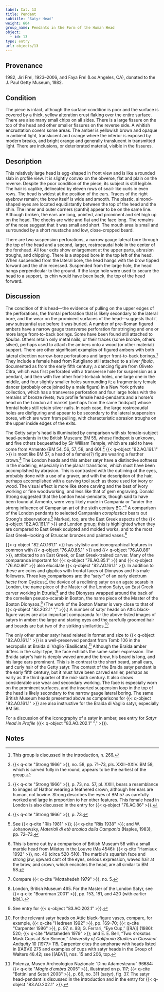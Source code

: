 ```yaml
---
label: Cat. 13
title: Pendant
subtitle: "Satyr Head"
weight: 604
group_name: Pendants in the Form of the Human Head
object:
  - id: 13
type: entry
url: objects/13
---
```


## Provenance

1982, Jiri Frel, 1923–2006, and Faya Frel (Los Angeles, CA), donated to the J. Paul Getty Museum, 1982.

## Condition

The piece is intact, although the surface condition is poor and the surface is covered by a thick, yellow alteration crust flaking over the entire surface. There are also many small chips on all sides. There is a large fissure on the top of the head and other smaller fissures on the reverse side. A whitish encrustation covers some areas. The amber is yellowish brown and opaque in ambient light, translucent and orange where the interior is exposed by modern breaks, and bright orange and generally translucent in transmitted light. There are inclusions, or deteriorated material, visible in the fissures.

## Description

This relatively large head is egg-shaped in front view and is like a rounded slab in profile view. It is slightly convex on the obverse, flat and plain on the reverse. Despite the poor condition of the piece, its subject is still legible. The hair is caplike, delineated by eleven rows of snail-like curls in even rows. The head is widest at the position of the ears. Traces of the right eyebrow remain; the brow itself is wide and smooth. The plastic, almond-shaped eyes are located equidistantly between the top of the head and the chin. The inner and outer corners (canthi) appear to be on the same line. Although broken, the ears are long, pointed, and prominent and set high up on the head. The cheeks are wide and flat and the face long. The remains of the nose suggest that it was small and short. The mouth area is small and surrounded by a short mustache and low, close-cropped beard.

There are two suspension perforations, a narrow gauge lateral bore through the top of the head and a second, larger, rostrocaudal hole in the center of the forehead. All four exits show enlargement at the upper parts, abrasion troughs, and chipping. There is a stopped bore in the top left of the head. When suspended from the lateral bore, the head hangs with the brow tipped forward and the chin recessed. Suspended from the large hole, the head hangs perpendicular to the ground. If the large hole were used to secure the head to a support, its chin would have been back, the top of the head forward.

## Discussion

The condition of this head—the evidence of pulling on the upper edges of the perforations, the frontal perforation that is likely secondary to the lateral bore, and the wear on the prominent surfaces of the head—suggests that it saw substantial use before it was buried. A number of pre-Roman figured ambers have a narrow gauge transverse perforation for stringing and one or more large front-to-back borings. Some have been found still attached to *fibulae*. Others retain only metal nails, or their traces (some bronze, others silver), perhaps used to attach the ambers onto a wood (or other material) support. There are other significant examples of figured ambers with both lateral direction narrow-bore perforations and larger front-to-back borings.[^1] They include a female head from Rutigliano still attached to a silver *fibula*, documented as from the early fifth century; a dancing figure from Oliveto Citra, which was first perforated with a transverse hole for suspension as a pendant, and then with five other front-to-back holes, one large one in the middle, and four slightly smaller holes surrounding it; a fragmentary female dancer (probably once joined by a male figure) in a New York private collection, which has a transverse perforation and four large holes with the remains of bronze rivets; two profile female head-pendants and a horse's head on the London art market (perhaps from the same findspot) whose frontal holes still retain silver nails. In each case, the large rostrocaudal holes are disfiguring and appear to be secondary to the lateral suspension bores, which are worn from pulling, with characteristic abrasion troughs on the upper inside edges of the exits.

The Getty satyr's head is illuminated by comparison with six female-subject head-pendants in the British Museum: BM 55, whose findspot is unknown, and five others bequeathed by Sir William Temple, which are said to have come from Armento (BM 54, 56, 57, 58, and 60).[^2] {{< q-object "82.AO.161.1" >}} is most like BM 57, a head of a female(?) figure wearing a feather crown.[^3] The London heads and this amber satyr have a distinctive softness in the modeling, especially in the planar transitions, which must have been accomplished by abrasion. This is contrasted with the outlining of the eyes, probably done with a use of a graver, and with the description of the hair, perhaps accomplished with a carving tool such as those used for ivory or wood. The visual effect is more like stone carving and the best of ivory working or fine woodworking, and less like that of gem engraving. Donald Strong suggested that the London head-pendants, though said to have been found at Armento, were very likely made in Campania or “under the strong influence of Campanian art of the sixth century BC.”[^4] A comparison of the London pendants to selected Campanian *coroplastics* bears out Strong's observations.[^5] Marked, too, are the East Greek aspects of the {{< q-object "82.AO.161.1" >}} and London group; this is highlighted when they are compared to East Greek sculpted and molded works, and to the most East Greek–looking of Etruscan bronzes and painted vases.[^6]

{{< q-object "82.AO.161.1" >}} has stylistic and iconographical features in common with {{< q-object "76.AO.85.1" >}} and {{< q-object "76.AO.86" >}}, attributed to an East Greek, or East Greek-trained carver. Many of the comparanda important for {{< q-object "76.AO.85.1" >}} and {{< q-object "76.AO.86" >}} also elucidate {{< q-object "82.AO.161.1" >}}. In addition to these are coins and glyptics with frontal faces of Dionysos and his male followers. Three key comparisons are: the “satyr” of an early electrum *hecte* from Cyzicus;[^7] the device of a reclining satyr on an agate scarab in London, the name piece of the Master of the London Satyr, an East Greek carver working in Etruria;[^8] and the Dionysos wrapped around the back of the cornelian pseudo-scarab in Boston, the name piece of the Master of the Boston Dionysos.[^9] \(The work of the Boston Master is very close to that of {{< q-object "83.202.1" "," >}}.) A number of satyr heads on Attic black-figure vases are also important comparanda for the above-listed images of satyrs in amber: the large and staring eyes and the carefully groomed hair and beards are but two of the striking similarities.[^10]

The only other amber satyr head related in format and size to {{< q-object "82.AO.161.1" >}} is a well-preserved pendant from Tomb 106 in the necropolis at Braida di Vaglio (Basilicata).[^11] Although the Braida amber differs in the satyr type, the face exhibits the same sober expression. The Braida satyr's hair is deeply waved around the brow, his beard is long, and his large ears prominent. This is in contrast to the short beard, small ears, and curly hair of the Getty satyr. The context of the Braida satyr pendant is the early fifth century, but it must have been carved earlier, perhaps as early as the third quarter of the mid-sixth century. It also shows considerable use wear and secondary working. The face is especially worn on the prominent surfaces, and the inserted suspension loop in the top of the head is likely secondary to the narrow gauge lateral boring. The same British Museum heads presented above as comparisons for {{< q-object "82.AO.161.1" >}} are also instructive for the Braida di Vaglio satyr, especially BM 56.

For a discussion of the iconography of a satyr in amber, see entry for *Satyr Head in Profile* ({{< q-object "83.AO.202.1" "," >}}).

## Notes

[^1]: This group is discussed in the introduction, n. 266.

[^2]: {{< q-cite "Strong 1966" >}}, no. 58, pp. 71–73, pls. XXIII–XXIV. BM 58, which is carved fully in the round, appears to be the earliest of the group.

[^3]: {{< q-cite "Strong 1966" >}}, p. 73, no. 57, pl. XXIII, bears a resemblance to images of Hathor wearing a feathered crown, although her ears are human, not bovine. Strong describes the eyes of BM 57 as carefully worked and large in proportion to her other features. This female head in London is also discussed in the entry for {{< q-object "76.AO.86" >}}.

[^4]: {{< q-cite "Strong 1966" >}}, p. 73.

[^5]: See {{< q-cite "Riis 1981" >}}; {{< q-cite "Riis 1938" >}}; and W. Johanowsky, *Materiali di età arcaica dalla Campania* (Naples, 1983), pp. 72–73.

[^6]: This is borne out by a comparison of British Museum 58 with a small marble head from Miletos in the Louvre (Ma 4546): {{< q-cite "Hamiaux 1992" >}}, no. 49 (circa 520–510). The marble's squarish face and strong jaw, upward cant of the eyes, serious expression, waved hair at the brow, and crown, which encircles the head, are all similar to BM 58.

[^7]: Compare {{< q-cite "Mottahedeh 1979" >}}, no. 5.

[^8]: London, British Museum 465. For the Master of the London Satyr, see {{< q-cite "Boardman 2001" >}}, pp. 153, 181, and 420 (with earlier bibl.).

[^9]: See entry for {{< q-object "83.AO.202.1" >}}.

[^10]: For the relevant satyr heads on Attic black-figure vases, compare, for example, {{< q-cite "Hedreen 1992" >}}, pp. 169–70; {{< q-cite "Carpenter 1986" >}}, p. 97, n. 93; G. Ferrari, “Eye Cup,” [[RA]] (1986): 520; {{< q-cite "Mottahedeh 1979" >}}; and E. E. Bell, “Two Krokotos Mask Cups at San Simeon,” *University of California Studies in Classical Antiquity* 10 (1977): 115. Carpenter cites the amphorae with heads listed in [[ABV]] 275 and examples of cups with satyr heads in the Group of Walters 48.42; see [[ABV]], nos. 15 and 206, top.

[^11]: Potenza, Museo Archeologico Nazionale “Dinu Adamesteanu” 96684: {{< q-cite "*Magie d'ambra* 2005" >}}, illustrated on p. 117; {{< q-cite "Bottini and Setari 2003" >}}, p. 66, no. 311 (satyr), fig. 37. The satyr head-pendant is discussed in the introduction and in the entry for {{< q-object "83.AO.202.1" >}}.
